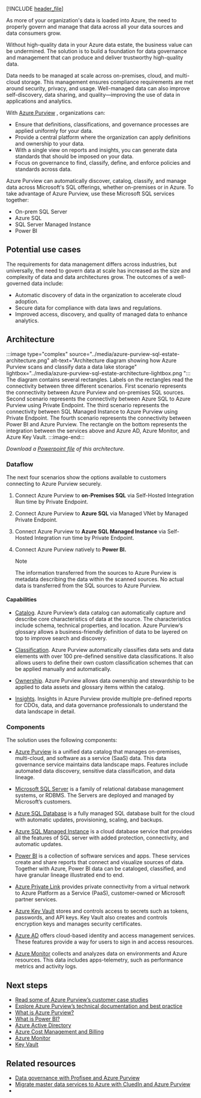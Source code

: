 [!INCLUDE [header_file](../../../includes/sol-idea-header.md)]

As more of your organization's data is loaded into Azure, the need to properly govern and manage that data across all your data sources and data consumers grow.

Without high-quality data in your Azure data estate, the business value can be undermined. The solution is to build a foundation for data governance and management that can produce and deliver trustworthy high-quality data.

Data needs to be managed at scale across on-premises, cloud, and multi-cloud storage. This management ensures compliance requirements are met around security, privacy, and usage. Well-managed data can also improve self-discovery, data sharing, and quality—improving the use of data in applications and analytics.

With [Azure Purview](/azure/purview/overview) , organizations can:

- Ensure that definitions, classifications, and governance processes are applied uniformly for your data.
- Provide a central platform where the organization can apply definitions and ownership to your data.
- With a single view on reports and insights, you can generate data standards that should be imposed on your data.
- Focus on governance to find, classify, define, and enforce policies and standards across data.

Azure Purview can automatically discover, catalog, classify, and manage data across Microsoft's SQL offerings, whether on-premises or in Azure. To take advantage of Azure Purview, use these Microsoft SQL services together:

- On-prem SQL Server
- Azure SQL
- SQL Server Managed Instance
- Power BI

## Potential use cases

The requirements for data management differs across industries, but universally, the need to govern data at scale has increased as the size and complexity of data and data architectures grow. The outcomes of a well-governed data include:

- Automatic discovery of data in the organization to accelerate cloud adoption.
- Secure data for compliance with data laws and regulations.
- Improved access, discovery, and quality of managed data to enhance analytics.

## Architecture

:::image type="complex" source="../media/azure-purview-sql-estate-architecture.png" alt-text="Architecture diagram showing how Azure Purview scans and classify data a data lake storage" lightbox="../media/azure-purview-sql-estate-architecture-lightbox.png ":::
The diagram contains several rectangles. Labels on the rectangles read the connectivity between three different scenarios. First scenario represents the connectivity between Azure Purview and on-premises SQL sources. Second scenario represents the connectivity between Azure SQL to Azure Purview using Private Endpoint. The third scenario represents the connectivity between SQL Managed Instance to Azure Purview using Private Endpoint. The fourth scenario represents the connectivity between Power BI and Azure Purview. The rectangle on the bottom represents the integration between the services above and Azure AD, Azure Monitor, and Azure Key Vault.
:::image-end:::

_Download a [Powerpoint file](https://arch-center.azureedge.net/azure-purview-sql-estate-architecture.pptx) of this architecture._

### Dataflow

The next four scenarios show the options available to customers connecting to Azure Purview securely.

1. Connect Azure Purview to **on-Premises SQL** via Self-Hosted Integration Run time by Private Endpoint.

2. Connect Azure Purview to **Azure SQL** via Managed VNet by Managed Private Endpoint.

3. Connect Azure Purview to **Azure SQL Managed Instance** via Self-Hosted Integration run time by Private Endpoint.

4. Connect Azure Purview natively to **Power BI.**

    > [!NOTE]
    > The information transferred from the sources to Azure Purview is metadata describing the data within the scanned sources. No actual data is transferred from the SQL sources to Azure Purview.
    >

#### Capabilities

- [Catalog](/azure/purview/overview#data-catalog). Azure Purview’s data catalog can automatically capture and describe core characteristics of data at the source. The characteristics include schema, technical properties, and location. Azure Purview’s glossary allows a business-friendly definition of data to be layered on top to improve search and discovery.

- [Classification](/azure/purview/concept-best-practices-classification). Azure Purview automatically classifies data sets and data elements with over 100 pre-defined sensitive data classifications. It also allows users to define their own custom classification schemes that can be applied manually and automatically.

- [Ownership](/azure/purview/quickstart-create-collection). Azure Purview allows data ownership and stewardship to be applied to data assets and glossary items within the catalog.

- [Insights](/azure/purview/concept-insights). Insights in Azure Purview provide multiple pre-defined reports for CDOs, data, and data governance professionals to understand the data landscape in detail.

### Components

The solution uses the following components:

- [Azure Purview](https://azure.microsoft.com/services/purview/) is a unified data catalog that manages on-premises, multi-cloud, and software as a service (SaaS) data. This data governance service maintains  data landscape maps. Features include automated data discovery, sensitive data classification, and data lineage.

- [Microsoft SQL Server](/sql) is a family of relational database management systems, or RDBMS. The Servers are deployed and managed by Microsoft’s customers.

- [Azure SQL Database](https://azure.microsoft.com/products/azure-sql/database/) is a fully managed SQL database built for the cloud with automatic updates, provisioning, scaling, and backups.

- [Azure SQL Managed Instance](https://azure.microsoft.com/products/azure-sql/managed-instance) is a cloud database service that provides all the features of SQL server with added protection, connectivity, and automatic updates.

- [Power BI](https://powerbi.microsoft.com/what-is-power-bi) is a collection of software services and apps. These services create and share reports that connect and visualize sources of data.
Together with Azure, Power BI data can be cataloged, classified, and have granular lineage illustrated end to end.

- [Azure Private Link](https://azure.microsoft.com/services/private-link/) provides private connectivity from a virtual network to Azure Platform as a Service (PaaS), customer-owned or Microsoft partner services.

- [Azure Key Vault](https://azure.microsoft.com/services/key-vault) stores and controls access to secrets such as tokens, passwords, and API keys. Key Vault also creates and controls encryption keys and manages security certificates.

- [Azure AD](https://azure.microsoft.com/services/active-directory) offers cloud-based identity and access management services. These features provide a way for users to sign in and access resources.

- [Azure Monitor](https://azure.microsoft.com/services/monitor) collects and analyzes data on environments and Azure resources. This data includes apps-telemetry, such as performance metrics and activity logs.

## Next steps

- [Read some of Azure Purview’s customer case studies](https://customers.microsoft.com/en-us/search?sq=%22Azure%20Purview%22&ff=&p=0&so=story_publish_date%20desc)
- [Explore Azure Purview’s technical documentation and best practice](https://docs.microsoft.com/azure/purview/concept-best-practices-accounts)
- [What is Azure Purview?](https://docs.microsoft.com/azure/purview/overview)
- [What is Power BI?](https://powerbi.microsoft.com/what-is-power-bi)
- [Azure Active Directory](https://azure.microsoft.com/services/active-directory)
- [Azure Cost Management and Billing](https://azure.microsoft.com/services/cost-management)
- [Azure Monitor](https://azure.microsoft.com/services/monitor)
- [Key Vault](https://azure.microsoft.com/services/key-vault)

## Related resources

- [Data governance with Profisee and Azure Purview](/azure/architecture/reference-architectures/data/profisee-master-data-management-purview)
- [Migrate master data services to Azure with CluedIn and Azure Purview](/azure/architecture/reference-architectures/data/migrate-master-data-services-with-cluedin)
- 
